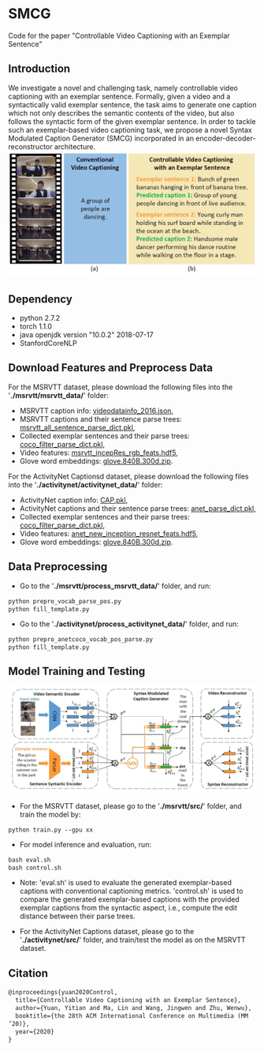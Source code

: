 # SMCG
Code for the paper "Controllable Video Captioning with an Exemplar Sentence"


## Introduction
 
We investigate a novel and challenging task, namely controllable video captioning with an exemplar sentence. Formally, given a video and a syntactically valid exemplar sentence, the task aims to generate one caption which not only describes the semantic contents of the video, but also follows the syntactic form of the given exemplar sentence. In order to tackle such an exemplar-based video captioning task, we propose a novel Syntax Modulated Caption Generator (SMCG) incorporated in an encoder-decoder-reconstructor architecture.
![](https://github.com/yytzsy/SMCG/blob/master/task.jpg)

## Dependency

* python 2.7.2
* torch 1.1.0
* java openjdk version "10.0.2" 2018-07-17
* StanfordCoreNLP

## Download Features and Preprocess Data

For the MSRVTT dataset, please download the following files into the '**./msrvtt/msrvtt_data/**' folder:
* MSRVTT caption info: [videodatainfo_2016.json](https://drive.google.com/file/d/1bX3yFUS2QWTX-UAAE6an07D7lSZWIIWY/view?usp=sharing),
* MSRVTT captions and their sentence parse trees: [msrvtt_all_sentence_parse_dict.pkl](https://drive.google.com/file/d/1mgKy6ADPDFvr5M204-iHNt3w636bB8-3/view?usp=sharing),
* Collected exemplar sentences and their parse trees: [coco_filter_parse_dict.pkl](https://drive.google.com/file/d/1GEJ-6oniPmHCk119HP9ax03QIGWCoa8K/view?usp=sharing),
* Video features: [msrvtt_incepRes_rgb_feats.hdf5](https://drive.google.com/file/d/12Q795GTuPslcXFa8XmxpaoZNfLmN7rI4/view?usp=sharing),
* Glove word embeddings: [glove.840B.300d.zip](http://nlp.stanford.edu/data/glove.840B.300d.zip).


For the ActivityNet Captionsd dataset, please download the following files into the '**./activitynet/activitynet_data/**' folder:
* ActivityNet caption info: [CAP.pkl](https://drive.google.com/file/d/1RRIuv1B84Uz_Q6iYO3GWDki2h_ehnTCw/view?usp=sharing),
* ActivityNet captions and their sentence parse trees: [anet_parse_dict.pkl](https://drive.google.com/file/d/1s7fECX9mw6b2liklnpnqNQSEdaeqaMhy/view?usp=sharing),
* Collected exemplar sentences and their parse trees: [coco_filter_parse_dict.pkl](https://drive.google.com/file/d/1BXJTzgirrgOopj-Clnri43Wwjc8-ZK2U/view?usp=sharing),
* Video features: [anet_new_inception_resnet_feats.hdf5](https://drive.google.com/file/d/1P-kfWOQoHzSxd8vNpogNGyx8Jc4TKj4E/view?usp=sharing),
* Glove word embeddings: [glove.840B.300d.zip](http://nlp.stanford.edu/data/glove.840B.300d.zip).


## Data Preprocessing


* Go to the '**./msrvtt/process_msrvtt_data/**' folder, and run:
```
python prepro_vocab_parse_pos.py
python fill_template.py
```
* Go to the '**./activitynet/process_activitynet_data/**' folder, and run:
```
python prepro_anetcoco_vocab_pos_parse.py
python fill_template.py
```

## Model Training and Testing
![](https://github.com/yytzsy/SMCG/blob/master/frame.jpg)

* For the MSRVTT dataset, please go to the '**./msrvtt/src/**' folder, and train the model by:
```
python train.py --gpu xx
```
* For model inference and evaluation, run:
```
bash eval.sh 
bash control.sh 
```
* Note: 'eval.sh' is used to evaluate the generated exemplar-based captions with conventional captioning metrics. 'control.sh' is used to compare the generated exemplar-based captions with the provided exemplar captions from the syntactic aspect, i.e., compute the edit distance between their parse trees.


* For the ActivityNet Captions dataset, please go to the '**./activitynet/src/**' folder, and train/test the model as on the MSRVTT dataset.

## Citation
```
@inproceedings{yuan2020Control,
  title={Controllable Video Captioning with an Exemplar Sentence},
  author={Yuan, Yitian and Ma, Lin and Wang, Jingwen and Zhu, Wenwu},
  booktitle={the 28th ACM International Conference on Multimedia (MM ’20)},
  year={2020}
}
```
